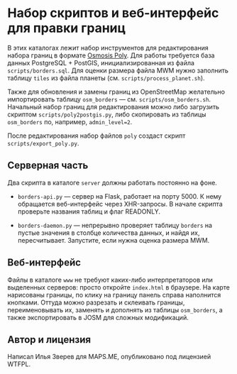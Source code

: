 # Набор скриптов и веб-интерфейс для правки границ

В этих каталогах лежит набор инструментов для редактирования набора границ
в формате [Osmosis Poly](http://wiki.openstreetmap.org/wiki/Osmosis/Polygon_Filter_File_Format).
Для работы требуется база данных PostgreSQL + PostGIS, инициализированная из
файла `scripts/borders.sql`. Для оценки размера файла MWM нужно заполнить
таблицу `tiles` из файла планеты (см. `scripts/process_planet.sh`).

Также для обновления и замены границ из OpenStreetMap желательно импортировать
таблицу `osm_borders` — см. `scripts/osm_borders.sh`. Начальный набор границ
для редактирования можно либо загрузить скриптом `scripts/poly2postgis.py`,
либо скопировать из таблицы `osm_borders` по, например, `admin_level=2`.

После редактирования набор файлов `poly` создаст скрипт `scripts/export_poly.py`.

## Серверная часть

Два скрипта в каталоге `server` должны работать постоянно на фоне.

* `borders-api.py` — сервер на Flask, работает на порту 5000. К нему обращается
    веб-интерфейс через XHR-запросы. В начале скрипта проверьте названия таблиц
    и флаг READONLY.

* `borders-daemon.py` — непрерывно проверяет таблицу `borders` на пустые значения
    в столбце количества данных, и найдя их, пересчитывает. Запустите, если нужна
    оценка размера MWM.

## Веб-интерфейс

Файлы в каталоге `www` не требуют каких-либо интерпретаторов или выделенных серверов:
просто откройте `index.html` в браузере. На карте нарисованы границы, по клику
на границу панель справа наполнится кнопками. Оттуда можно разрезать и склеивать
границы, переименовывать их, заменять и дополнять из таблицы `osm_borders`,
а также экспортировать в JOSM для сложных модификаций.

## Автор и лицензия

Написал Илья Зверев для MAPS.ME, опубликовано под лицензией WTFPL.
